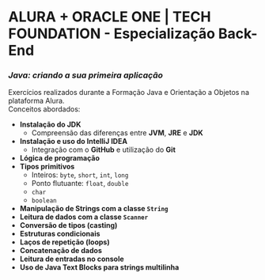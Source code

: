 # ALURA + ORACLE ONE | TECH FOUNDATION - Especialização Back-End
### *Java: criando a sua primeira aplicação*


Exercícios realizados durante a Formação Java e Orientação a Objetos na plataforma Alura.<br>
Conceitos abordados:

- **Instalação do JDK**
  - Compreensão das diferenças entre **JVM**, **JRE** e **JDK**
- **Instalação e uso do IntelliJ IDEA**
  - Integração com o **GitHub** e utilização do **Git**
- **Lógica de programação**
- **Tipos primitivos**
  - Inteiros: `byte`, `short`, `int`, `long`
  - Ponto flutuante: `float`, `double`
  - `char`
  - `boolean`
- **Manipulação de Strings com a classe `String`**
- **Leitura de dados com a classe `Scanner`**
- **Conversão de tipos (casting)**
- **Estruturas condicionais**
- **Laços de repetição (loops)**
- **Concatenação de dados**
- **Leitura de entradas no console**
- **Uso de Java Text Blocks para strings multilinha**

